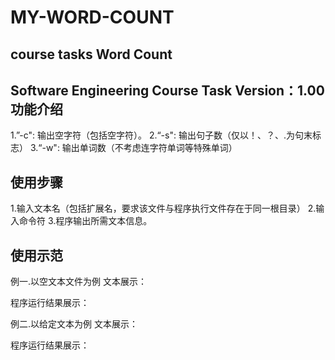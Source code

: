 # MY-WORD-COUNT
course tasks
Word Count
--------------------------------------------------------------------------------
Software Engineering Course Task
Version：1.00
功能介绍
--------------------------------------------------------------------------------
1.”-c":	输出空字符（包括空字符）。
2.“-s":	输出句子数（仅以！、？、.为句末标志）
3.“-w":	输出单词数（不考虑连字符单词等特殊单词）


使用步骤
--------------------------------------------------------------------------------
1.输入文本名（包括扩展名，要求该文件与程序执行文件存在于同一根目录）
2.输入命令符
3.程序输出所需文本信息。


使用示范
--------------------------------------------------------------------------------
例一.以空文本文件为例
文本展示：

程序运行结果展示：

例二.以给定文本为例
文本展示：

程序运行结果展示：

